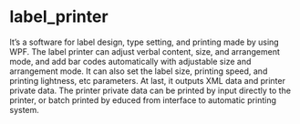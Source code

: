 # label_printer
It’s a software for label design, type setting, and printing made by using WPF. The label printer can adjust verbal content, size, and arrangement mode, and add bar codes automatically with adjustable size and arrangement mode. It can also set the label size, printing speed, and printing lightness, etc parameters. At last, it outputs XML data and printer private data. The printer private data can be printed by input directly to the printer, or batch printed by educed from interface to automatic printing system.
